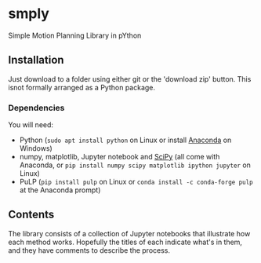 # smply
Simple Motion Planning Library in pYthon 

## Installation

Just download to a folder using either git or the 'download zip' button.  This isnot formally arranged as a Python package.

### Dependencies

You will need:
- Python (`sudo apt install python` on Linux or install [Anaconda](https://www.anaconda.com/distribution/) on Windows)
- numpy, matplotlib, Jupyter notebook and [SciPy](https://www.scipy.org/install.html) (all come with Anaconda, or `pip install numpy scipy matplotlib ipython jupyter` on Linux)
- PuLP (`pip install pulp` on Linux or `conda install -c conda-forge pulp` at the Anaconda prompt)

## Contents

The library consists of a collection of Jupyter notebooks that illustrate how each method works.  Hopefully the titles of each indicate what's in them, and they have comments to describe the process.
